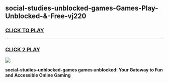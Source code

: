 
## social-studies-unblocked-games-Games-Play-Unblocked-&-Free-vj220
<h3>
<a href="https://premium76.site?title=social-studies-unblocked-games&ref=24A">CLICK TO PLAY</a></h3>
<hr>

<h3>
<a href="https://premium76.site?title=social-studies-unblocked-games&ref=24A">CLICK 2 PLAY</a>
  
</h3>

<a href="https://premium76.site?title=social-studies-unblocked-games&ref=24A"><img src="https://clearcache.store/games.png"></a>


**social-studies-unblocked-games games unblocked: Your Gateway to Fun and Accessible Online Gaming**
